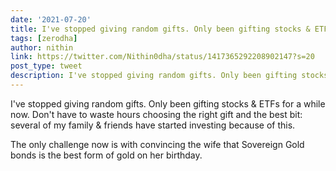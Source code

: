 ```yaml
---
date: '2021-07-20'
title: I've stopped giving random gifts. Only been gifting stocks & ETFs for a while now.
tags: [zerodha]
author: nithin
link: https://twitter.com/Nithin0dha/status/1417365292208902147?s=20
post_type: tweet
description: I've stopped giving random gifts. Only been gifting stocks & ETFs for a while now. Don't have to waste hours choosing the right gift and the best bit, several of my family & friends have started investing because of this...
---
```

I've stopped giving random gifts. Only been gifting stocks & ETFs for a while now. Don't have to waste hours choosing the right gift and the best bit: several of my family & friends have started investing because of this. 

The only challenge now is with convincing the wife that Sovereign Gold bonds is the best form of gold on her birthday. 
